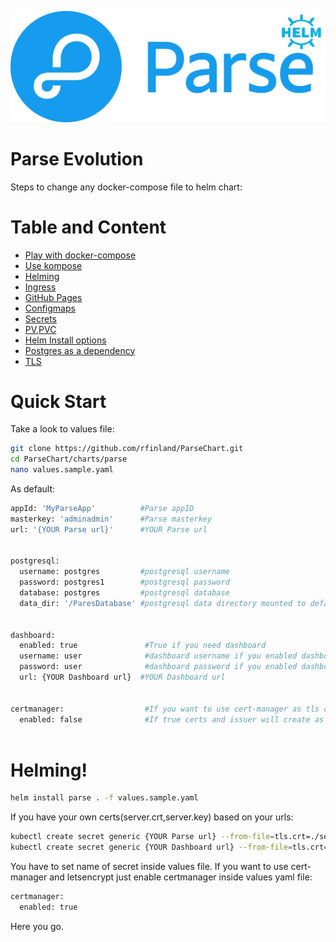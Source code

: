 ![Parse Evolution](images/logo.jpg)

# Parse Evolution

Steps to change any docker-compose file to helm chart:
# Table and Content
  - [Play with docker-compose](../master/doc/docker-compose.md)
  - [Use kompose](../master/doc/kompose.md)
  - [Helming](../master/doc/helming.md)
  - [Ingress](../master/doc/Ingress.md)
  - [GitHub Pages](../master/doc/GitHubPages.md)
  - [Configmaps](../master/doc/Configmaps.md)
  - [Secrets](../master/doc/Secrets.md)
  - [PV,PVC](../master/doc/pv-pvc.md)
  - [Helm Install options](../master/doc/Helm-Set.md)
  - [Postgres as a dependency](../master/doc/Postgress-Dep.md)
  - [TLS](../master/doc/TLS.md)


# Quick Start
Take a look to values file:
```bash 
git clone https://github.com/rfinland/ParseChart.git
cd ParseChart/charts/parse
nano values.sample.yaml
```
As default:
```bash
appId: 'MyParseApp'          #Parse appID 
masterkey: 'adminadmin'      #Parse masterkey 
url: '{YOUR Parse url}'      #YOUR Parse url 


postgresql:          
  username: postgres         #postgresql username
  password: postgres1        #postgresql password
  database: postgres         #postgresql database
  data_dir: '/ParesDatabase' #postgresql data directory mounted to default data dir


dashboard: 
  enabled: true               #True if you need dashboard 
  username: user              #dashboard username if you enabled dashboard 
  password: user              #dashboard password if you enabled dashboard 
  url: {YOUR Dashboard url}  #YOUR Dashboard url


certmanager:                  #If you want to use cert-manager as tls connected to letsencrypt
  enabled: false              #If true certs and issuer will create as your urls for parse and dashboard
  
```
# Helming!

```bash
helm install parse . -f values.sample.yaml 
```
If you have your own certs(server.crt,server.key) based on your urls:
```bash
kubectl create secret generic {YOUR Parse url} --from-file=tls.crt=./server.crt --from-file=tls.key=./server.key 
kubectl create secret generic {YOUR Dashboard url} --from-file=tls.crt=./server.crt --from-file=tls.key=./server.key 
```
You have to set name of secret inside values file.
If you want to use cert-manager and letsencrypt just enable certmanager inside values yaml file:
```bash
certmanager:          
  enabled: true
``` 

Here you go.
